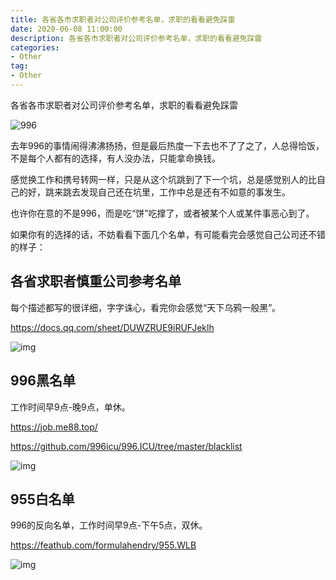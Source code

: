 ```yaml
---
title: 各省各市求职者对公司评价参考名单，求职的看看避免踩雷
date: 2020-06-08 11:00:00
description: 各省各市求职者对公司评价参考名单，求职的看看避免踩雷
categories:
- Other
tag: 
- Other
---
```


各省各市求职者对公司评价参考名单，求职的看看避免踩雷

![996](https://image.btzzb.cn//img/20200526012309.jpg)

去年996的事情闹得沸沸扬扬，但是最后热度一下去也不了了之了，人总得恰饭，不是每个人都有的选择，有人没办法，只能拿命换钱。

感觉换工作和携号转网一样，只是从这个坑跳到了下一个坑，总是感觉别人的比自己的好，跳来跳去发现自己还在坑里，工作中总是还有不如意的事发生。

也许你在意的不是996，而是吃“饼”吃撑了，或者被某个人或某件事恶心到了。

如果你有的选择的话，不妨看看下面几个名单，有可能看完会感觉自己公司还不错的样子：

 

## 各省求职者慎重公司参考名单

每个描述都写的很详细，字字诛心，看完你会感觉“天下乌鸦一般黑”。

https://docs.qq.com/sheet/DUWZRUE9iRUFJeklh

![img](http://image.btzzb.cn//img/20200526020134.jpg)

 

## 996黑名单

工作时间早9点-晚9点，单休。

https://job.me88.top/

https://github.com/996icu/996.ICU/tree/master/blacklist

![img](http://image.btzzb.cn//img/20200526020354.jpg)

 

## 955白名单

996的反向名单，工作时间早9点-下午5点，双休。

https://feathub.com/formulahendry/955.WLB

![img](http://image.btzzb.cn//img/20200526020438.jpg)